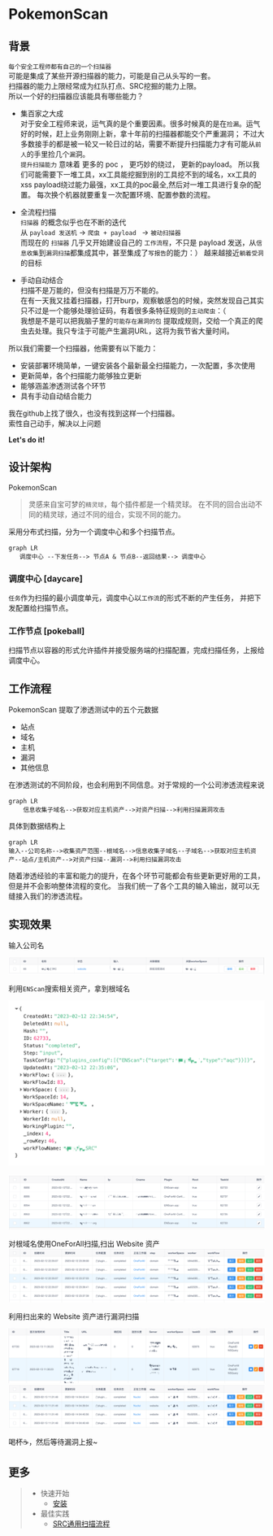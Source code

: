 # PokemonScan

## 背景
`每个安全工程师都有自己的一个扫描器`   
可能是集成了某些开源扫描器的能力，可能是自己从头写的一套。  
扫描器的能力上限经常成为红队打点、SRC挖掘的能力上限。  
所以一个好的扫描器应该能具有哪些能力？


- 集百家之大成    
对于安全工程师来说，运气真的是个重要因素。很多时候真的是在`捡漏`。运气好的时候，赶上业务刚刚上新，拿十年前的扫描器都能交个严重漏洞；
不过大多数接手的都是被一轮又一轮日过的站，需要不断提升扫描能力才有可能从`前人`的手里捡几个`漏`洞。   
`提升扫描能力` 意味着 更多的 poc ， 更巧妙的绕过， 更新的payload。
所以我们可能需要下一堆工具，xx工具能挖掘到别的工具挖不到的域名，xx工具的xss payload绕过能力最强，xx工具的poc最全,然后对一堆工具进行复杂的配置。
每次换个机器就要重复一次配置环境、配置参数的流程。


- 全流程扫描   
`扫描器` 的概念似乎也在不断的迭代  
从 `payload 发送机` -> `爬虫 + payload ` -> `被动扫描器`   
而现在的 `扫描器` 几乎又开始建设自己的 `工作流程`，不只是 payload 发送，从`信息收集`到`漏洞扫描`都集成其中，甚至集成了`写报告`的能力：）
越来越接近`躺着受洞`的目标


- 手动自动结合   
扫描不是万能的，但没有扫描是万万不能的。   
在有一天我又挂着扫描器，打开burp，观察敏感包的时候，突然发现自己其实只不过是一个能够处理验证码，有着很多条特征规则的`主动爬虫`：（  
我想是不是可以把我脑子里的`可能存在漏洞的包` 提取成规则，交给一个真正的爬虫去处理。我只专注于可能产生漏洞URL，这将为我节省大量时间。


所以我们需要一个扫描器，他需要有以下能力：

- 安装部署环境简单，一键安装各个最新最全扫描能力，一次配置，多次使用
- 更新简单，各个扫描能力能够独立更新
- 能够涵盖渗透测试各个环节
- 具有手动自动结合能力

我在github上找了很久，也没有找到这样一个扫描器。  
索性自己动手，解决以上问题

**Let's do it!**

## 设计架构

PokemonScan   

> 灵感来自宝可梦的`精灵球`，每个插件都是一个精灵球。 在不同的回合出动不同的精灵球，通过不同的组合，实现不同的能力。

采用分布式扫描，分为一个调度中心和多个扫描节点。

```mermaid
graph LR
   调度中心 --下发任务--> 节点A & 节点B--返回结果--> 调度中心
```

### 调度中心 [daycare]

`任务`作为扫描的最小调度单元，调度中心以`工作流`的形式不断的产生任务， 并把下发配置给扫描节点。


### 工作节点 [pokeball]

扫描节点以容器的形式允许插件并接受服务端的扫描配置，完成扫描任务，上报给调度中心。


## 工作流程

PokemonScan 提取了渗透测试中的五个元数据

- 站点
- 域名
- 主机
- 漏洞
- 其他信息

在渗透测试的不同阶段，也会利用到不同信息。对于常规的一个公司渗透流程来说

```mermaid
graph LR
    信息收集子域名-->获取对应主机资产-->对资产扫描-->利用扫描漏洞攻击
```

具体到数据结构上
```mermaid
graph LR
输入--公司名称-->收集资产范围--根域名-->信息收集子域名--子域名-->获取对应主机资产--站点/主机资产-->对资产扫描--漏洞-->利用扫描漏洞攻击
```

随着渗透经验的丰富和能力的提升，在各个环节可能都会有些更新更好用的工具，但是并不会影响整体流程的变化。
当我们统一了各个工具的输入输出，就可以无缝接入我们的渗透流程。


## 实现效果

输入公司名

![new_workspace](../img/demo_1.png)

利用`ENScan`搜索相关资产，拿到根域名

![new_workspace](../img/demo_2.png)

![new_workspace](../img/demo_3.png)

对根域名使用OneForAll扫描,扫出 Website 资产
![new_workspace](../img/demo_4.png)

利用扫出来的 Website 资产进行漏洞扫描

![new_workspace](../img/demo_5.png)
![new_workspace](../img/demo_6.png)

喝杯☕️，然后等待漏洞上报~

## 更多

> * 快速开始
>   * [安装](/zh-cn/快速上手/install)
> * 最佳实践
>   * [SRC通用扫描流程](/zh-cn/最佳实践/src_scan)